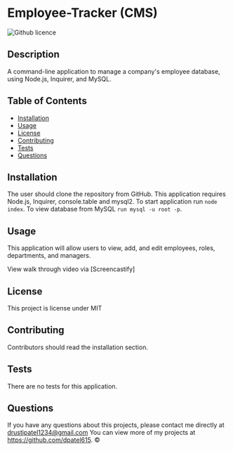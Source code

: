 # Employee-Tracker (CMS)
![Github licence](http://img.shields.io/badge/license-MIT-blue.svg)

## Description 
A command-line application to manage a company's employee database, using Node.js, Inquirer, and MySQL.

## Table of Contents
* [Installation](#installation)
* [Usage](#usage)
* [License](#license)
* [Contributing](#contributing)
* [Tests](#tests)
* [Questions](#questions)

## Installation 
The user should clone the repository from GitHub. This application requires Node.js, Inquirer, console.table and mysql2. To start application run `node index`. To view database from MySQL `run mysql -u root -p`. 

## Usage 
This application will allow users to view, add, and edit employees, roles, departments, and managers. 

View walk through video via [Screencastify]
## License 
This project is license under MIT

## Contributing 
Contributors should read the installation section. 

## Tests
There are no tests for this application. 

## Questions
If you have any questions about this projects, please contact me directly at drustipatel1234@gmail.com You can view more of my projects at https://github.com/dpatel615.
©
